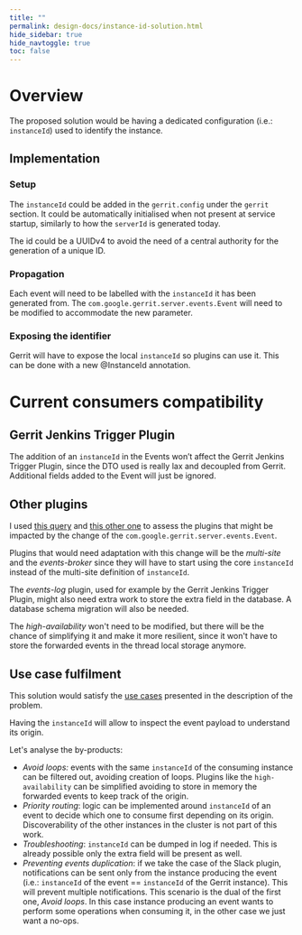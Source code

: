 ```yaml
---
title: ""
permalink: design-docs/instance-id-solution.html
hide_sidebar: true
hide_navtoggle: true
toc: false
---
```


# Overview

The proposed solution would be having a dedicated configuration (i.e.: `instanceId`)
used to identify the instance.

## <a id="implementation"> Implementation

### Setup

The `instanceId` could be added in the `gerrit.config` under the `gerrit` section.
It could be automatically initialised when not present at service startup,
similarly to how the `serverId` is generated today.

The id could be a UUIDv4 to avoid the need of a central authority for the generation
of a unique ID.

### Propagation

Each event will need to be labelled with the `instanceId` it has been
generated from.
The `com.google.gerrit.server.events.Event` will need to be modified to accommodate
the new parameter.

### Exposing the identifier

Gerrit will have to expose the local `instanceId` so plugins can use it.
This can be done with a new @InstanceId annotation.

# Current consumers compatibility

## Gerrit Jenkins Trigger Plugin

The addition of an `instanceId` in the Events won’t affect the Gerrit Jenkins
Trigger Plugin, since the DTO used is really lax and decoupled from Gerrit.
Additional fields added to the Event will just be ignored.

## Other plugins

I used [this query](https://cs.bazel.build/search?q=r%3Aplugin++com.google.gerrit.server.events.Event&num=200)
and [this other one](https://github.com/search?l=Java&q=org%3AGerritForge+%22events.Event%22+NOT+Test&type=Code)
to assess the plugins that might be impacted by the change of the
`com.google.gerrit.server.events.Event`.

Plugins that would need adaptation with this change will be the
_multi-site_ and the _events-broker_ since they will have to start using the core
`instanceId` instead of the multi-site definition of `instanceId`.

The _events-log_ plugin, used for example by the Gerrit Jenkins Trigger Plugin,
might also need extra work to store the extra field in the database.
A database schema migration will also be needed.

The _high-availability_ won't need to be modified, but there will be the chance
of simplifying it and make it more resilient, since it won't have to store the
forwarded events in the thread local storage anymore.

## <a id="use-case-fulfilment"> Use case fulfilment

This solution would satisfy the [use cases](/design-docs/instance-id-use-cases.html)
presented in the description of the problem.

Having the `instanceId` will allow to inspect the event payload to understand its origin.

Let's analyse the by-products:

* _Avoid loops:_ events with the same `instanceId` of the consuming instance
can be filtered out, avoiding creation of loops. Plugins like the `high-availability`
can be simplified avoiding to store in memory the forwarded events to keep track
of the origin.
* _Priority routing_: logic can be implemented around `instanceId` of an event to
decide which one to consume first depending on its origin.
Discoverability of the other instances in the cluster is not part of this work.
* _Troubleshooting_: `instanceId` can be dumped in log if needed. This is already possible
only the extra field will be present as well.
* _Preventing events duplication_: if we take the case of the Slack plugin, notifications
can be sent only from the instance producing the event
(i.e.: `instanceId` of the event == `instanceId` of the Gerrit instance). This will
prevent multiple notifications.
This scenario is the dual of the first one, _Avoid loops_.
In this case instance producing an event wants to perform some operations when
consuming it, in the other case we just want a no-ops.
